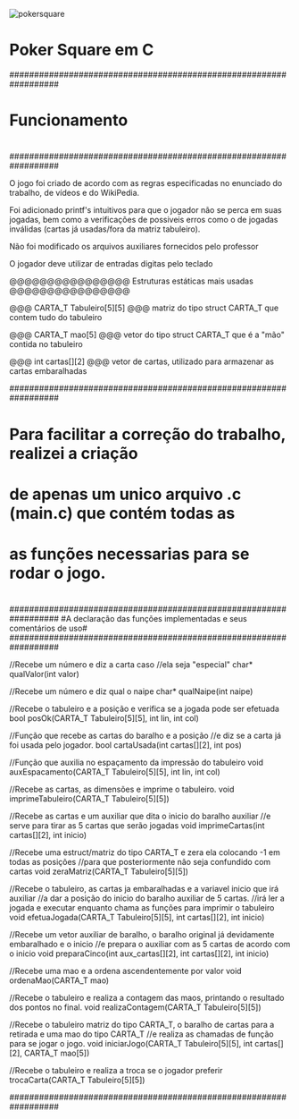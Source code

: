 ![pokersquare](https://user-images.githubusercontent.com/72109811/176545085-b036d983-011f-42bd-985d-5870025cc051.jpg)
# Poker Square em C

##################################################################
#							  	                                               #
#			                Funcionamento				                       #
#							 	                                                 #
##################################################################

O jogo foi criado de acordo com as regras especificadas no
enunciado do trabalho, de vídeos e do WikiPedia.

Foi adicionado printf's intuitivos para que o jogador não se perca
em suas jogadas, bem como a verificações de possiveis erros como
o de jogadas inválidas (cartas já usadas/fora da matriz tabuleiro).

Não foi modificado os arquivos auxiliares fornecidos pelo professor

O jogador deve utilizar de entradas digitas pelo teclado

@@@@@@@@@@@@@@@@ Estruturas estáticas mais usadas @@@@@@@@@@@@@@@@

@@@ CARTA_T Tabuleiro[5][5] @@@
matriz do tipo struct CARTA_T que contem tudo do tabuleiro

@@@ CARTA_T mao[5] @@@
vetor do tipo struct CARTA_T que é a "mão" contida no tabuleiro

@@@ int cartas[][2] @@@
vetor de cartas, utilizado para armazenar as cartas embaralhadas


##################################################################
#							  	 #
#     Para facilitar a correção do trabalho, realizei a criação	 #
#     de apenas um unico arquivo .c (main.c) que contém todas as #
#     as funções necessarias para se rodar o jogo. 		 #
#								 #
##################################################################
#A declaração das funções implementadas e seus comentários de uso#
##################################################################

//Recebe um número e diz a carta caso
//ela seja "especial"
char* qualValor(int valor)

//Recebe um número e diz qual o naipe
char* qualNaipe(int naipe)

//Recebe o tabuleiro e a posição e verifica se a jogada pode ser efetuada
bool posOk(CARTA_T Tabuleiro[5][5], int lin, int col)

//Função que recebe as cartas do baralho e a posição
//e diz se a carta já foi usada pelo jogador.
bool cartaUsada(int cartas[][2], int pos)

//Função que auxilia no espaçamento da impressão do tabuleiro
void auxEspacamento(CARTA_T Tabuleiro[5][5], int lin, int col)

//Recebe as cartas, as dimensões e imprime o tabuleiro.
void imprimeTabuleiro(CARTA_T Tabuleiro[5][5])

//Recebe as cartas e um auxiliar que dita o inicio do baralho auxiliar
//e serve para tirar as 5 cartas que serão jogadas
void imprimeCartas(int cartas[][2], int inicio)

//Recebe uma estruct/matriz do tipo CARTA_T e zera ela colocando -1 em todas as posições
//para que posteriormente não seja confundido com cartas
void zeraMatriz(CARTA_T Tabuleiro[5][5])

//Recebe o tabuleiro, as cartas ja embaralhadas e a variavel inicio que irá auxiliar
//a dar a posição do inicio do baralho auxiliar de 5 cartas.
//irá ler a jogada e executar enquanto chama as funções para imprimir o tabuleiro
void efetuaJogada(CARTA_T Tabuleiro[5][5], int cartas[][2], int inicio)

//Recebe um vetor auxiliar de baralho, o baralho original já devidamente embaralhado e o inicio
//e prepara o auxiliar com as 5 cartas de acordo com o inicio
void preparaCinco(int aux_cartas[][2], int cartas[][2], int inicio)

//Recebe uma mao e a ordena ascendentemente por valor
void ordenaMao(CARTA_T mao)

//Recebe o tabuleiro e realiza a contagem das maos, printando o resultado dos pontos no final.
void realizaContagem(CARTA_T Tabuleiro[5][5])

//Recebe o tabuleiro matriz do tipo CARTA_T, o baralho de cartas para a retirada e uma mao do tipo CARTA_T
//e realiza as chamadas de função para se jogar o jogo.
void iniciarJogo(CARTA_T Tabuleiro[5][5], int cartas[][2], CARTA_T mao[5])

//Recebe o tabuleiro e realiza a troca se o jogador preferir
trocaCarta(CARTA_T Tabuleiro[5][5])

##################################################################
